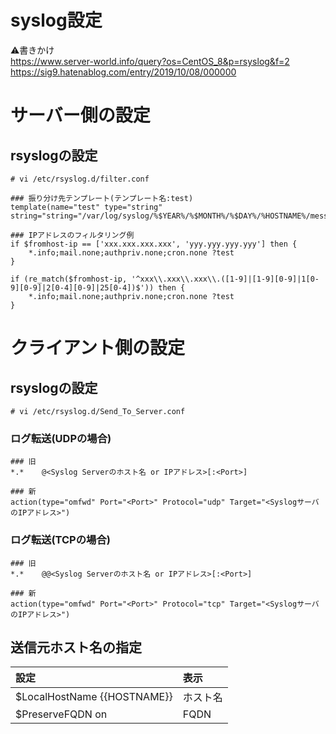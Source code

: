 # syslog設定
:warning:書きかけ  
https://www.server-world.info/query?os=CentOS_8&p=rsyslog&f=2  
https://sig9.hatenablog.com/entry/2019/10/08/000000
# サーバー側の設定
## rsyslogの設定
```
# vi /etc/rsyslog.d/filter.conf
```
```
### 振り分け先テンプレート(テンプレート名:test)
template(name="test" type="string" string="string="/var/log/syslog/%$YEAR%/%$MONTH%/%$DAY%/%HOSTNAME%/messages.log")

### IPアドレスのフィルタリング例
if $fromhost-ip == ['xxx.xxx.xxx.xxx', 'yyy.yyy.yyy.yyy'] then {
    *.info;mail.none;authpriv.none;cron.none ?test
}

if (re_match($fromhost-ip, '^xxx\\.xxx\\.xxx\\.([1-9]|[1-9][0-9]|1[0-9][0-9]|2[0-4][0-9]|25[0-4])$')) then {
    *.info;mail.none;authpriv.none;cron.none ?test
}
```
# クライアント側の設定
## rsyslogの設定
```
# vi /etc/rsyslog.d/Send_To_Server.conf
```
### ログ転送(UDPの場合)
```
### 旧
*.*    @<Syslog Serverのホスト名 or IPアドレス>[:<Port>]

### 新
action(type="omfwd" Port="<Port>" Protocol="udp" Target="<SyslogサーバのIPアドレス>")
```
### ログ転送(TCPの場合)
```
### 旧
*.*    @@<Syslog Serverのホスト名 or IPアドレス>[:<Port>]

### 新
action(type="omfwd" Port="<Port>" Protocol="tcp" Target="<SyslogサーバのIPアドレス>")
```
## 送信元ホスト名の指定

|設定|表示|
|:---|:---|
|$LocalHostName {{HOSTNAME}}|ホスト名|
|$PreserveFQDN on|FQDN|
